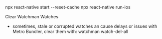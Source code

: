 npx react-native start --reset-cache
npx react-native run-ios

Clear Watchman Watches

- sometimes, stale or corrupted watches an cause delays or issues with Metro Bundler, clear them with:
  watchman watch-del-all
